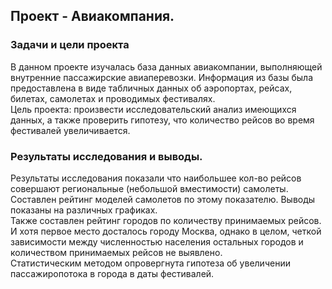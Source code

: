 ## Проект - Авиакомпания.

### Задачи и цели проекта

В данном проекте изучалась база данных авиакомпании, выполняющей внутренние пассажирские авиаперевозки. Информация из базы была предоставлена в виде табличных данных об аэропортах, рейсах, билетах, самолетах и проводимых фестивалях.\
Цель проекта: произвести исследовательский анализ имеющихся данных, а также проверить гипотезу, что количество рейсов во время фестивалей увеличивается.

### Результаты исследования и выводы.

Результаты исследования показали что наибольшее кол-во рейсов совершают региональные (небольшой вместимости) самолеты. Составлен рейтинг моделей самолетов по этому показателю. Выводы показаны на различных графиках.\
Также составлен рейтинг городов по количеству принимаемых рейсов. И хотя первое место досталось городу Москва, однако в целом, четкой зависимости между численностью населения остальных городов и количеством принимаемых рейсов не выявлено.\
Статистическим методом опровергнута гипотеза об увеличении пассажиропотока в города в даты фестивалей.

